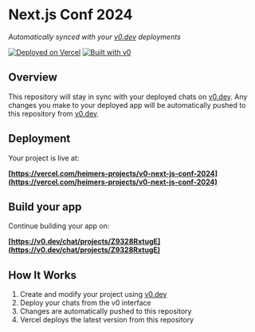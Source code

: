 # Next.js Conf 2024

*Automatically synced with your [v0.dev](https://v0.dev) deployments*

[![Deployed on Vercel](https://img.shields.io/badge/Deployed%20on-Vercel-black?style=for-the-badge&logo=vercel)](https://vercel.com/heimers-projects/v0-next-js-conf-2024)
[![Built with v0](https://img.shields.io/badge/Built%20with-v0.dev-black?style=for-the-badge)](https://v0.dev/chat/projects/Z9328RxtugE)

## Overview

This repository will stay in sync with your deployed chats on [v0.dev](https://v0.dev).
Any changes you make to your deployed app will be automatically pushed to this repository from [v0.dev](https://v0.dev).

## Deployment

Your project is live at:

**[https://vercel.com/heimers-projects/v0-next-js-conf-2024](https://vercel.com/heimers-projects/v0-next-js-conf-2024)**

## Build your app

Continue building your app on:

**[https://v0.dev/chat/projects/Z9328RxtugE](https://v0.dev/chat/projects/Z9328RxtugE)**

## How It Works

1. Create and modify your project using [v0.dev](https://v0.dev)
2. Deploy your chats from the v0 interface
3. Changes are automatically pushed to this repository
4. Vercel deploys the latest version from this repository
